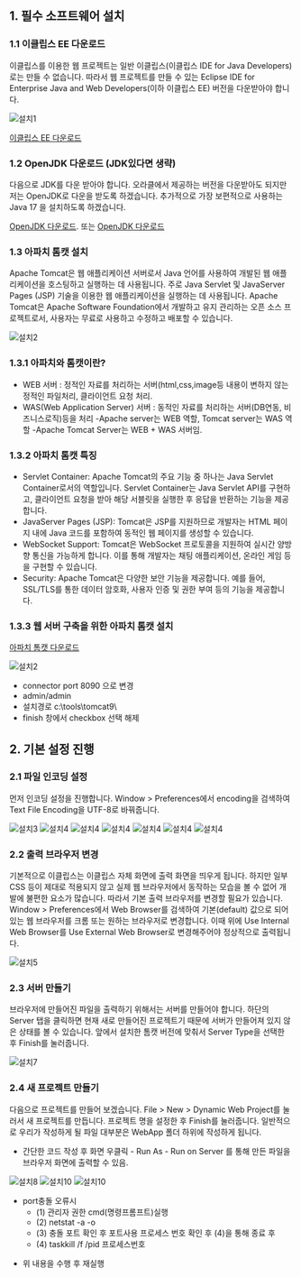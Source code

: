 
## 1. 필수 소프트웨어 설치
### 1.1 이클립스 EE 다운로드
이클립스를 이용한 웹 프로젝트는 일반 이클립스(이클립스 IDE for Java Developers)로는 만들 수 없습니다. 따라서 웹 프로젝트를 만들 수 있는 Eclipse IDE for Enterprise Java and Web Developers(이하 이클립스 EE) 버전을 다운받아야 합니다.

![설치1](https://github.com/leeapgil/WebNotes/blob/master/img/setting1.PNG)

[이클립스 EE 다운로드](https://www.eclipse.org/downloads/packages/release/2021-03/r)

### 1.2 OpenJDK 다운로드 (JDK있다면 생략)

다음으로 JDK를 다운 받아야 합니다. 오라클에서 제공하는 버전을 다운받아도 되지만 저는 OpenJDK로 다운을 받도록 하겠습니다. 추가적으로 가장 보편적으로 사용하는 Java 17 을 설치하도록 하겠습니다.

[OpenJDK 다운로드](https://adoptium.net/).
또는 
[OpenJDK 다운로드](https://www.oracle.com/java/technologies/downloads/)

### 1.3 아파치 톰캣 설치

Apache Tomcat은 웹 애플리케이션 서버로서 Java 언어를 사용하여 개발된 웹 애플리케이션을 호스팅하고 실행하는 데 사용됩니다. 주로 Java Servlet 및 JavaServer Pages (JSP) 기술을 이용한 웹 애플리케이션을 실행하는 데 사용됩니다. Apache Tomcat은 Apache Software Foundation에서 개발하고 유지 관리하는 오픈 소스 프로젝트로서, 사용자는 무료로 사용하고 수정하고 배포할 수 있습니다.

![설치2](https://github.com/leeapgil/WebNotes/blob/master/img/setting2-1.PNG)

### 1.3.1 아파치와 톰캣이란?

- WEB 서버 : 정적인 자료를 처리하는 서버(html,css,image등 내용이 변하지 않는 정적인 파일처리, 클라이언트 요청 처리.
- WAS(Web Application Server) 서버 : 동적인 자료를 처리하는 서버(DB연동, 비즈니스로직)등을 처리
  -Apache server는 WEB 역할, Tomcat server는 WAS 역할
  -Apache Tomcat Server는 WEB + WAS 서버임.
  
### 1.3.2 아파치 톰캣 특징
- Servlet Container: Apache Tomcat의 주요 기능 중 하나는 Java Servlet Container로서의 역할입니다. Servlet Container는 Java Servlet API를 구현하고, 클라이언트 요청을 받아 해당 서블릿을 실행한 후 응답을 반환하는 기능을 제공합니다.
- JavaServer Pages (JSP): Tomcat은 JSP를 지원하므로 개발자는 HTML 페이지 내에 Java 코드를 포함하여 동적인 웹 페이지를 생성할 수 있습니다.
- WebSocket Support: Tomcat은 WebSocket 프로토콜을 지원하여 실시간 양방향 통신을 가능하게 합니다. 이를 통해 개발자는 채팅 애플리케이션, 온라인 게임 등을 구현할 수 있습니다.
- Security: Apache Tomcat은 다양한 보안 기능을 제공합니다. 예를 들어, SSL/TLS를 통한 데이터 암호화, 사용자 인증 및 권한 부여 등의 기능을 제공합니다.
### 1.3.3 웹 서버 구축을 위한 아파치 톰캣 설치 

[아파치 톰캣 다운로드](https://tomcat.apache.org/download-90.cgi)

![설치2](https://github.com/leeapgil/WebNotes/blob/master/img/setting2.PNG)

- connector port 8090 으로 변경
- admin/admin
- 설치경로 c:\tools\tomcat9\ 
- finish 창에서 checkbox 선택 해제

## 2. 기본 설정 진행

### 2.1 파일 인코딩 설정

먼저 인코딩 설정을 진행합니다. Window > Preferences에서 encoding을 검색하여 Text File Encoding을 UTF-8로 바꿔줍니다.

![설치3](https://github.com/leeapgil/WebNotes/blob/master/img/setting3.PNG)
![설치4](https://github.com/leeapgil/WebNotes/blob/master/img/setting4.PNG)
![설치4](https://github.com/leeapgil/WebNotes/blob/master/img/setting4-1.PNG)
![설치4](https://github.com/leeapgil/WebNotes/blob/master/img/setting4-2.PNG)
![설치4](https://github.com/leeapgil/WebNotes/blob/master/img/setting4-3.PNG)
![설치4](https://github.com/leeapgil/WebNotes/blob/master/img/setting4-4.PNG)
![설치4](https://github.com/leeapgil/WebNotes/blob/master/img/setting4-5.PNG)

### 2.2 출력 브라우저 변경

기본적으로 이클립스는 이클립스 자체 화면에 출력 화면을 띄우게 됩니다. 하지만 일부 CSS 등이 제대로 적용되지 않고 실제 웹 브라우저에서 동작하는 모습을 볼 수 없어 개발에 불편한 요소가 많습니다. 따라서 기본 출력 브라우저를 변경할 필요가 있습니다. Window > Preferences에서 Web Browser를 검색하여 기본(default) 값으로 되어있는 웹 브라우저를 크롬 또는 원하는 브라우저로 변경합니다. 이때 위에 Use Internal Web Browser를 Use External Web Browser로 변경해주어야 정상적으로 출력됩니다.

![설치5](https://github.com/leeapgil/WebNotes/blob/master/img/setting5.PNG)

### 2.3 서버 만들기

브라우저에 만들어진 파일을 출력하기 위해서는 서버를 만들어야 합니다. 하단의 Server 탭을 클릭하면 현재 새로 만들어진 프로젝트기 때문에 서버가 만들어져 있지 않은 상태를 볼 수 있습니다. 앞에서 설치한 톰캣 버전에 맞춰서 Server Type을 선택한 후 Finish를 눌러줍니다.

![설치7](https://github.com/leeapgil/WebNotes/blob/master/img/setting7.PNG)

### 2.4 새 프로젝트 만들기

다음으로 프로젝트를 만들어 보겠습니다. File > New > Dynamic Web Project를 눌러서 새 프로젝트를 만듭니다. 프로젝트 명을 설정한 후 Finish를 눌러줍니다. 일반적으로 우리가 작성하게 될 파일 대부분은 WebApp 폴더 하위에 작성하게 됩니다.

- 간단한 코드 작성 후 화면 우클릭 - Run As - Run on Server 를 통해 만든 파일을 브라우저 화면에 출력할 수 있음.

![설치8](https://github.com/leeapgil/WebNotes/blob/master/img/setting8.PNG)
![설치10](https://github.com/leeapgil/WebNotes/blob/master/img/setting10.PNG)
![설치10](https://github.com/leeapgil/WebNotes/blob/master/img/setting11.PNG)

- port충돌 오류시
  + (1) 관리자 권한 cmd(명령프롬프트)실행
  + (2) netstat -a -o
  + (3) 충돌 포트 확인 후 포트사용 프로세스 번호 확인 후 (4)을 통해 종료 후 
  + (4) taskkill /f /pid 프로세스번호
* 위 내용을 수행 후 재실행 





